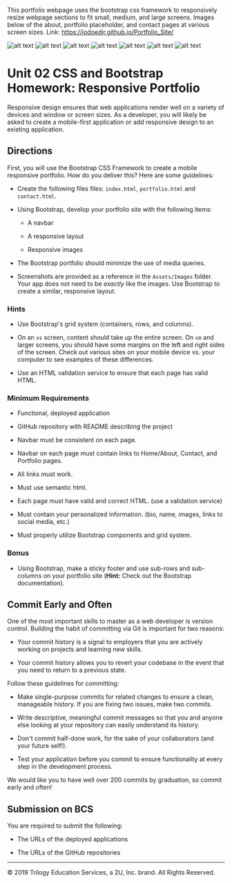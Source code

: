 This portfolio webpage uses the bootstrap css framework to responsively resize webpage sections to fit small, medium, and large screens.
Images below of the about, portfolio placeholder, and contact pages at various screen sizes.
Link:
https://jodoedjr.github.io/Portfolio_Site/

![alt text](https://github.com/jodoedjr/Portfolio_Site/blob/master/Finished_Product_Images/aboutpagefullsize.PNG "About me large")
![alt text](https://github.com/jodoedjr/Portfolio_Site/blob/master/Finished_Product_Images/aboutpagemid.PNG "About me mid")
![alt text](https://github.com/jodoedjr/Portfolio_Site/blob/master/Finished_Product_Images/aboutpagesmall.PNG "About me small")
![alt text](https://github.com/jodoedjr/Portfolio_Site/blob/master/Finished_Product_Images/portbig.PNG. "Portfolio large")
![alt text](https://github.com/jodoedjr/Portfolio_Site/blob/master/Finished_Product_Images/portsmall.PNG. "Portfolio small")
![alt text](https://github.com/jodoedjr/Portfolio_Site/blob/master/Finished_Product_Images/contactbig.PNG "Contact large")
![alt text](https://github.com/jodoedjr/Portfolio_Site/blob/master/Finished_Product_Images/contactsmall.PNG "Contact small")




















# Unit 02 CSS and Bootstrap Homework: Responsive Portfolio

Responsive design ensures that web applications render well on a variety of devices and window or screen sizes. As a developer, you will likely be asked to create a mobile-first application or add responsive design to an existing application. 


## Directions

First, you will use the Bootstrap CSS Framework to create a mobile responsive portfolio. How do you deliver this? Here are some guidelines:

* Create the following files files: `index.html`, `portfolio.html` and `contact.html`.

* Using Bootstrap, develop your portfolio site with the following items:

   * A navbar

   * A responsive layout

   * Responsive images

* The Bootstrap portfolio should minimize the use of media queries.

* Screenshots are provided as a reference in the `Assets/Images` folder. Your app does not need to be _exactly_ like the images. Use Bootstrap to create a similar, responsive layout.

### Hints

* Use Bootstrap's grid system (containers, rows, and columns).

* On an `xs` screen, content should take up the entire screen. On `sm` and larger screens, you should have some margins on the left and right sides of the screen. Check out various sites on your mobile device vs. your computer to see examples of these differences.

* Use an HTML validation service to ensure that each page has valid HTML.

### Minimum Requirements

* Functional, deployed application

* GitHub repository with README describing the project

* Navbar must be consistent on each page.

* Navbar on each page must contain links to Home/About, Contact, and Portfolio pages.

* All links must work.

* Must use semantic html.

* Each page must have valid and correct HTML. (use a validation service)

* Must contain your personalized information. (bio, name, images, links to social media, etc.)

* Must properly utilize Bootstrap components and grid system.


### Bonus

* Using Bootstrap, make a sticky footer and use sub-rows and sub-columns on your portfolio site (**Hint:** Check out the Bootstrap documentation).


## Commit Early and Often

One of the most important skills to master as a web developer is version control. Building the habit of committing via Git is important for two reasons:

* Your commit history is a signal to employers that you are actively working on projects and learning new skills.

* Your commit history allows you to revert your codebase in the event that you need to return to a previous state.

Follow these guidelines for committing:

* Make single-purpose commits for related changes to ensure a clean, manageable history. If you are fixing two issues, make two commits.

* Write descriptive, meaningful commit messages so that you and anyone else looking at your repository can easily understand its history.

* Don't commit half-done work, for the sake of your collaborators (and your future self!).

* Test your application before you commit to ensure functionality at every step in the development process.

We would like you to have well over 200 commits by graduation, so commit early and often!


## Submission on BCS

You are required to submit the following:

* The URLs of the deployed applications

* The URLs of the GitHub repositories

- - -

© 2019 Trilogy Education Services, a 2U, Inc. brand. All Rights Reserved.
